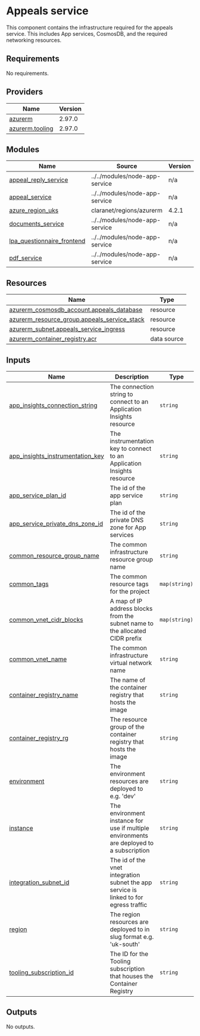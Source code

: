# Appeals service

This component contains the infrastructure required for the appeals service. This includes App services, CosmosDB, and the required networking resources.

<!-- BEGINNING OF PRE-COMMIT-TERRAFORM DOCS HOOK -->
## Requirements

No requirements.

## Providers

| Name | Version |
|------|---------|
| <a name="provider_azurerm"></a> [azurerm](#provider\_azurerm) | 2.97.0 |
| <a name="provider_azurerm.tooling"></a> [azurerm.tooling](#provider\_azurerm.tooling) | 2.97.0 |

## Modules

| Name | Source | Version |
|------|--------|---------|
| <a name="module_appeal_reply_service"></a> [appeal\_reply\_service](#module\_appeal\_reply\_service) | ../../modules/node-app-service | n/a |
| <a name="module_appeal_service"></a> [appeal\_service](#module\_appeal\_service) | ../../modules/node-app-service | n/a |
| <a name="module_azure_region_uks"></a> [azure\_region\_uks](#module\_azure\_region\_uks) | claranet/regions/azurerm | 4.2.1 |
| <a name="module_documents_service"></a> [documents\_service](#module\_documents\_service) | ../../modules/node-app-service | n/a |
| <a name="module_lpa_questionnaire_frontend"></a> [lpa\_questionnaire\_frontend](#module\_lpa\_questionnaire\_frontend) | ../../modules/node-app-service | n/a |
| <a name="module_pdf_service"></a> [pdf\_service](#module\_pdf\_service) | ../../modules/node-app-service | n/a |

## Resources

| Name | Type |
|------|------|
| [azurerm_cosmosdb_account.appeals_database](https://registry.terraform.io/providers/hashicorp/azurerm/latest/docs/resources/cosmosdb_account) | resource |
| [azurerm_resource_group.appeals_service_stack](https://registry.terraform.io/providers/hashicorp/azurerm/latest/docs/resources/resource_group) | resource |
| [azurerm_subnet.appeals_service_ingress](https://registry.terraform.io/providers/hashicorp/azurerm/latest/docs/resources/subnet) | resource |
| [azurerm_container_registry.acr](https://registry.terraform.io/providers/hashicorp/azurerm/latest/docs/data-sources/container_registry) | data source |

## Inputs

| Name | Description | Type | Default | Required |
|------|-------------|------|---------|:--------:|
| <a name="input_app_insights_connection_string"></a> [app\_insights\_connection\_string](#input\_app\_insights\_connection\_string) | The connection string to connect to an Application Insights resource | `string` | n/a | yes |
| <a name="input_app_insights_instrumentation_key"></a> [app\_insights\_instrumentation\_key](#input\_app\_insights\_instrumentation\_key) | The instrumentation key to connect to an Application Insights resource | `string` | n/a | yes |
| <a name="input_app_service_plan_id"></a> [app\_service\_plan\_id](#input\_app\_service\_plan\_id) | The id of the app service plan | `string` | n/a | yes |
| <a name="input_app_service_private_dns_zone_id"></a> [app\_service\_private\_dns\_zone\_id](#input\_app\_service\_private\_dns\_zone\_id) | The id of the private DNS zone for App services | `string` | n/a | yes |
| <a name="input_common_resource_group_name"></a> [common\_resource\_group\_name](#input\_common\_resource\_group\_name) | The common infrastructure resource group name | `string` | n/a | yes |
| <a name="input_common_tags"></a> [common\_tags](#input\_common\_tags) | The common resource tags for the project | `map(string)` | n/a | yes |
| <a name="input_common_vnet_cidr_blocks"></a> [common\_vnet\_cidr\_blocks](#input\_common\_vnet\_cidr\_blocks) | A map of IP address blocks from the subnet name to the allocated CIDR prefix | `map(string)` | n/a | yes |
| <a name="input_common_vnet_name"></a> [common\_vnet\_name](#input\_common\_vnet\_name) | The common infrastructure virtual network name | `string` | n/a | yes |
| <a name="input_container_registry_name"></a> [container\_registry\_name](#input\_container\_registry\_name) | The name of the container registry that hosts the image | `string` | n/a | yes |
| <a name="input_container_registry_rg"></a> [container\_registry\_rg](#input\_container\_registry\_rg) | The resource group of the container registry that hosts the image | `string` | n/a | yes |
| <a name="input_environment"></a> [environment](#input\_environment) | The environment resources are deployed to e.g. 'dev' | `string` | n/a | yes |
| <a name="input_instance"></a> [instance](#input\_instance) | The environment instance for use if multiple environments are deployed to a subscription | `string` | `"001"` | no |
| <a name="input_integration_subnet_id"></a> [integration\_subnet\_id](#input\_integration\_subnet\_id) | The id of the vnet integration subnet the app service is linked to for egress traffic | `string` | n/a | yes |
| <a name="input_region"></a> [region](#input\_region) | The region resources are deployed to in slug format e.g. 'uk-south' | `string` | `"uk-south"` | no |
| <a name="input_tooling_subscription_id"></a> [tooling\_subscription\_id](#input\_tooling\_subscription\_id) | The ID for the Tooling subscription that houses the Container Registry | `string` | n/a | yes |

## Outputs

No outputs.
<!-- END OF PRE-COMMIT-TERRAFORM DOCS HOOK -->
